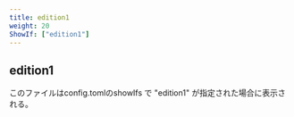 ```yaml
---
title: edition1
weight: 20
ShowIf: ["edition1"]
---
```


## edition1

このファイルはconfig.tomlのshowIfs で "edition1" が指定された場合に表示される。